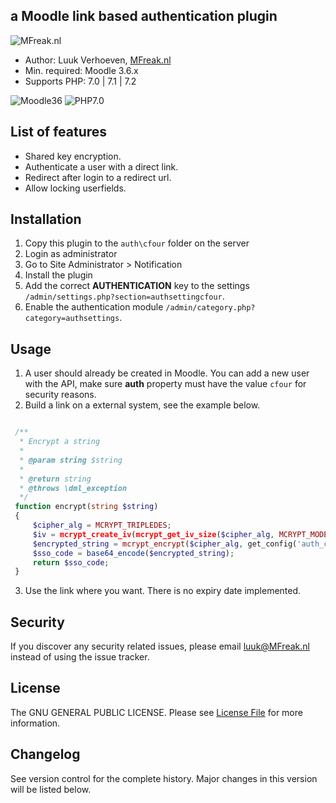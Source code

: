 ## a Moodle link based authentication plugin

![MFreak.nl](https://MFreak.nl/logo_small.png)

* Author: Luuk Verhoeven, [MFreak.nl](https://MFreak.nl/)
* Min. required: Moodle 3.6.x
* Supports PHP: 7.0 | 7.1 | 7.2 

![Moodle36](https://img.shields.io/badge/moodle-3.6-brightgreen.svg)
![PHP7.0](https://img.shields.io/badge/PHP-7.0-brightgreen.svg)

## List of features
- Shared key encryption.
- Authenticate a user with a direct link.
- Redirect after login to a redirect url.
- Allow locking userfields. 

## Installation
1.  Copy this plugin to the `auth\cfour` folder on the server
2.  Login as administrator
3.  Go to Site Administrator > Notification
4.  Install the plugin
5.  Add the correct **AUTHENTICATION** key to the settings `/admin/settings.php?section=authsettingcfour`.
6.  Enable the authentication module `/admin/category.php?category=authsettings`.

## Usage
1. A user should already be created in Moodle. You can add a new user with the API, make sure **auth** property must have the value `cfour` for security reasons. 
2. Build a link on a external system, see the example below.
```php

 /**
  * Encrypt a string
  *
  * @param string $string
  *
  * @return string
  * @throws \dml_exception
  */
 function encrypt(string $string)
 {
     $cipher_alg = MCRYPT_TRIPLEDES;
     $iv = mcrypt_create_iv(mcrypt_get_iv_size($cipher_alg, MCRYPT_MODE_ECB), MCRYPT_RAND);
     $encrypted_string = mcrypt_encrypt($cipher_alg, get_config('auth_cfour' , 'key'), $string, MCRYPT_MODE_ECB, $iv);
     $sso_code = base64_encode($encrypted_string);
     return $sso_code;
 }

```
3. Use the link where you want. There is no expiry date implemented.
 

## Security

If you discover any security related issues, please email [luuk@MFreak.nl](mailto:luuk@MFreak.nl) instead of using the issue tracker.

## License

The GNU GENERAL PUBLIC LICENSE. Please see [License File](LICENSE) for more information.

## Changelog

See version control for the complete history. Major changes in this version will be listed below.

